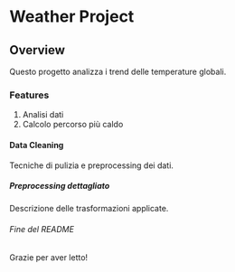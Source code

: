 # Weather Project

## Overview
Questo progetto analizza i trend delle temperature globali.

### Features
1. Analisi dati
2. Calcolo percorso più caldo

#### Data Cleaning
Tecniche di pulizia e preprocessing dei dati.

##### Preprocessing dettagliato
Descrizione delle trasformazioni applicate.

###### Fine del README
Grazie per aver letto!

